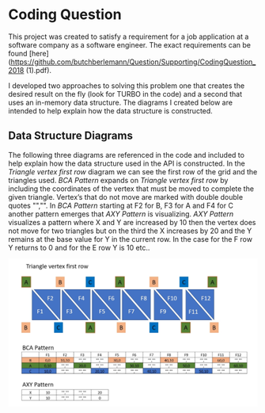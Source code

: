 # Coding Question
This project was created to satisfy a requirement for a job application at a software company as a software engineer. The exact requirements can be found [here](https://github.com/butchberlemann/Question/Supporting/CodingQuestion_2018 (1).pdf). 

I developed two approaches to solving this problem one that creates the desired result on the fly (look for TURBO in the code) and a second that uses an in-memory data structure. The diagrams I created below are intended to help explain how the data structure is constructed. 
  
## Data Structure Diagrams
The following three diagrams are referenced in the code and included to help explain how the data structure used in the API is constructed. In the *Triangle vertex first row* diagram we can see the first row of the grid and the triangles used. *BCA Pattern* expands on *Triangle vertex first row* by including the coordinates of the vertex that must be moved to complete the given triangle. Vertex’s that do not move are marked with double double quotes "","". In *BCA Pattern* starting at F2 for B, F3 for A and F4 for C another pattern emerges that *AXY Pattern* is visualizing. *AXY Pattern* visualizes a pattern where X and Y are increased by 10 then the vertex does not move for two triangles but on the third the X increases by 20 and the Y remains at the base value for Y in the current row. In the case for the F row Y returns to 0 and for the E row Y is 10 etc..

![alt text](https://github.com/butchberlemann/Question/blob/master/Supporting/CodingQuestion.jpg)
